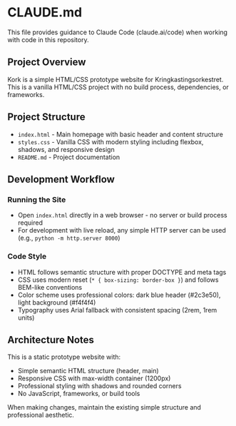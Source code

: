 # CLAUDE.md

This file provides guidance to Claude Code (claude.ai/code) when working with code in this repository.

## Project Overview

Kork is a simple HTML/CSS prototype website for Kringkastingsorkestret. This is a vanilla HTML/CSS project with no build process, dependencies, or frameworks.

## Project Structure

- `index.html` - Main homepage with basic header and content structure
- `styles.css` - Vanilla CSS with modern styling including flexbox, shadows, and responsive design
- `README.md` - Project documentation

## Development Workflow

### Running the Site
- Open `index.html` directly in a web browser - no server or build process required
- For development with live reload, any simple HTTP server can be used (e.g., `python -m http.server 8000`)

### Code Style
- HTML follows semantic structure with proper DOCTYPE and meta tags
- CSS uses modern reset (`* { box-sizing: border-box }`) and follows BEM-like conventions
- Color scheme uses professional colors: dark blue header (#2c3e50), light background (#f4f4f4)
- Typography uses Arial fallback with consistent spacing (2rem, 1rem units)

## Architecture Notes

This is a static prototype website with:
- Simple semantic HTML structure (header, main)
- Responsive CSS with max-width container (1200px)
- Professional styling with shadows and rounded corners
- No JavaScript, frameworks, or build tools

When making changes, maintain the existing simple structure and professional aesthetic.